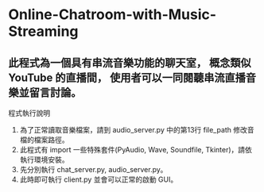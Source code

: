 # Online-Chatroom-with-Music-Streaming
此程式為⼀個具有串流⾳樂功能的聊天室， 概念類似 YouTube 的直播間， 使⽤者可以⼀同閱聽串流直播音樂並留⾔討論。
---
程式執行說明
1. 為了正常讀取音樂檔案，請到 audio_server.py 中的第13行 file_path 修改音檔的檔案路徑。
2. 此程式有 import 一些特殊套件(PyAudio, Wave, Soundfile, Tkinter)，請依執行環境安裝。
2. 先分別執行 chat_server.py, audio_server.py。
3. 此時即可執行 client.py 並會可以正常的啟動 GUI。
